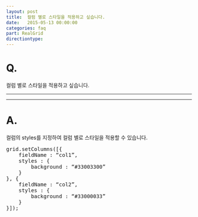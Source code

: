 ```yaml
---
layout: post
title:  컬럼 별로 스타일을 적용하고 싶습니다.
date:   2015-05-13 00:00:00
categories: faq
part: RealGrid
directiontype: 
---
```


# Q.

컬럼 별로 스타일을 적용하고 싶습니다.

---
***

# A.

컬럼의 styles를 지정하여 컬럼 별로 스타일을 적용할 수 있습니다.


<pre class="prettyprint">
grid.setColumns([{
	fieldName : “col1”,
	styles : {
		background : “#33003300”
	}
}, {
	fieldName : “col2”,
	styles : {
		background : “#33000033”
	}
}]);
</pre>
